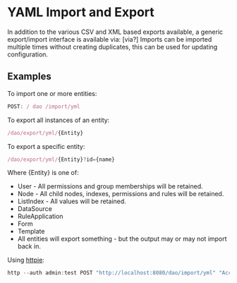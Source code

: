 # YAML Import and Export

In addition to the various CSV and XML based exports available, a generic export/import interface is available via:
[via?]
Imports can be imported multiple times without creating duplicates, this can be used for updating configuration.

## Examples

To import one or more entities:

```javascript
POST: / dao /import/yml
```

To export all instances of an entity: 

```javascript
/dao/export/yml/{Entity}
```

To export a specific entity:

```javascript
/dao/export/yml/{Entity}?id={name}
```

Where {Entity} is one of:  

*  User - All permissions and group memberships will be retained.  
*  Node - All child nodes, indexes, permissions and rules will be retained.  
*  ListIndex - All values will be retained.  
*  DataSource  
*  RuleApplication  
*  Form  
*  Template  
*  All entities will export something - but the output may or may not import back in.  

Using [httpie](https://github.com/jkbrzt/httpie):  

```javascript
http --auth admin:test POST "http://localhost:8080/dao/import/yml" "Accept:*" < ~/test.yml
```

